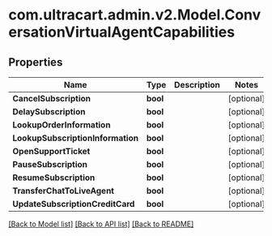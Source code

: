 
# com.ultracart.admin.v2.Model.ConversationVirtualAgentCapabilities

## Properties

Name | Type | Description | Notes
------------ | ------------- | ------------- | -------------
**CancelSubscription** | **bool** |  | [optional] 
**DelaySubscription** | **bool** |  | [optional] 
**LookupOrderInformation** | **bool** |  | [optional] 
**LookupSubscriptionInformation** | **bool** |  | [optional] 
**OpenSupportTicket** | **bool** |  | [optional] 
**PauseSubscription** | **bool** |  | [optional] 
**ResumeSubscription** | **bool** |  | [optional] 
**TransferChatToLiveAgent** | **bool** |  | [optional] 
**UpdateSubscriptionCreditCard** | **bool** |  | [optional] 

[[Back to Model list]](../README.md#documentation-for-models)
[[Back to API list]](../README.md#documentation-for-api-endpoints)
[[Back to README]](../README.md)

